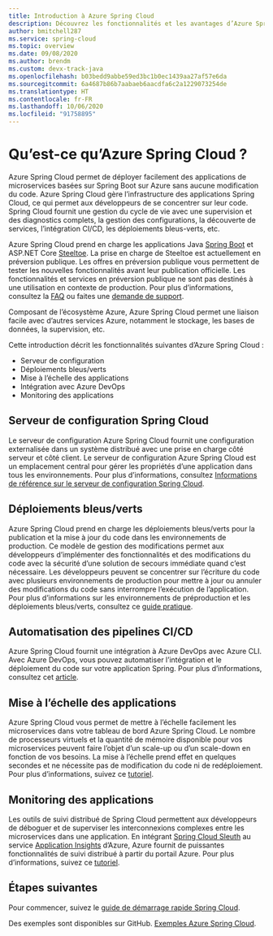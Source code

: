 ```yaml
---
title: Introduction à Azure Spring Cloud
description: Découvrez les fonctionnalités et les avantages d’Azure Spring Cloud pour déployer et gérer des applications Spring Java dans Azure.
author: bmitchell287
ms.service: spring-cloud
ms.topic: overview
ms.date: 09/08/2020
ms.author: brendm
ms.custom: devx-track-java
ms.openlocfilehash: b03bedd9abbe59ed3bc1b0ec1439aa27af57e6da
ms.sourcegitcommit: 6a4687b86b7aabaeb6aacdfa6c2a1229073254de
ms.translationtype: HT
ms.contentlocale: fr-FR
ms.lasthandoff: 10/06/2020
ms.locfileid: "91758895"
---
```

# <a name="what-is-azure-spring-cloud"></a>Qu’est-ce qu’Azure Spring Cloud ?

Azure Spring Cloud permet de déployer facilement des applications de microservices basées sur Spring Boot sur Azure sans aucune modification du code.  Azure Spring Cloud gère l’infrastructure des applications Spring Cloud, ce qui permet aux développeurs de se concentrer sur leur code.  Spring Cloud fournit une gestion du cycle de vie avec une supervision et des diagnostics complets, la gestion des configurations, la découverte de services, l’intégration CI/CD, les déploiements bleus-verts, etc.

Azure Spring Cloud prend en charge les applications Java [Spring Boot](https://spring.io/projects/spring-boot) et ASP.NET Core [Steeltoe](https://steeltoe.io/). La prise en charge de Steeltoe est actuellement en préversion publique. Les offres en préversion publique vous permettent de tester les nouvelles fonctionnalités avant leur publication officielle.  Les fonctionnalités et services en préversion publique ne sont pas destinés à une utilisation en contexte de production.  Pour plus d’informations, consultez la [FAQ](https://azure.microsoft.com/support/faq/) ou faites une [demande de support](https://docs.microsoft.com/azure/azure-portal/supportability/how-to-create-azure-support-request).

Composant de l’écosystème Azure, Azure Spring Cloud permet une liaison facile avec d’autres services Azure, notamment le stockage, les bases de données, la supervision, etc.

Cette introduction décrit les fonctionnalités suivantes d’Azure Spring Cloud :

* Serveur de configuration
* Déploiements bleus/verts
* Mise à l’échelle des applications
* Intégration avec Azure DevOps
* Monitoring des applications

## <a name="spring-cloud-config-server"></a>Serveur de configuration Spring Cloud

Le serveur de configuration Azure Spring Cloud fournit une configuration externalisée dans un système distribué avec une prise en charge côté serveur et côté client.  Le serveur de configuration Azure Spring Cloud est un emplacement central pour gérer les propriétés d’une application dans tous les environnements. Pour plus d’informations, consultez [Informations de référence sur le serveur de configuration Spring Cloud](https://spring.io/projects/spring-cloud-config). 

## <a name="bluegreen-deployments"></a>Déploiements bleus/verts

Azure Spring Cloud prend en charge les déploiements bleus/verts pour la publication et la mise à jour du code dans les environnements de production.  Ce modèle de gestion des modifications permet aux développeurs d’implémenter des fonctionnalités et des modifications du code avec la sécurité d’une solution de secours immédiate quand c’est nécessaire.  Les développeurs peuvent se concentrer sur l’écriture du code avec plusieurs environnements de production pour mettre à jour ou annuler des modifications du code sans interrompre l’exécution de l’application.  Pour plus d’informations sur les environnements de préproduction et les déploiements bleus/verts, consultez ce [guide pratique](spring-cloud-howto-staging-environment.md).

## <a name="cicd-pipeline-automation"></a>Automatisation des pipelines CI/CD

Azure Spring Cloud fournit une intégration à Azure DevOps avec Azure CLI.  Avec Azure DevOps, vous pouvez automatiser l’intégration et le déploiement du code sur votre application Spring.  Pour plus d’informations, consultez cet [article](spring-cloud-howto-cicd.md).

## <a name="application-scaling"></a>Mise à l’échelle des applications

Azure Spring Cloud vous permet de mettre à l’échelle facilement les microservices dans votre tableau de bord Azure Spring Cloud.  Le nombre de processeurs virtuels et la quantité de mémoire disponible pour vos microservices peuvent faire l’objet d’un scale-up ou d’un scale-down en fonction de vos besoins.  La mise à l’échelle prend effet en quelques secondes et ne nécessite pas de modification du code ni de redéploiement.  Pour plus d’informations, suivez ce [tutoriel](spring-cloud-tutorial-scale-manual.md).

## <a name="application-monitoring"></a>Monitoring des applications

Les outils de suivi distribué de Spring Cloud permettent aux développeurs de déboguer et de superviser les interconnexions complexes entre les microservices dans une application.  En intégrant [Spring Cloud Sleuth](https://spring.io/projects/spring-cloud-sleuth) au service [Application Insights](../azure-monitor/insights/insights-overview.md) d’Azure, Azure fournit de puissantes fonctionnalités de suivi distribué à partir du portail Azure.  Pour plus d’informations, suivez ce [tutoriel](spring-cloud-tutorial-distributed-tracing.md).

## <a name="next-steps"></a>Étapes suivantes

Pour commencer, suivez le [guide de démarrage rapide Spring Cloud](spring-cloud-quickstart.md).

Des exemples sont disponibles sur GitHub. [Exemples Azure Spring Cloud](https://github.com/Azure-Samples/Azure-Spring-Cloud-Samples/tree/master/).
